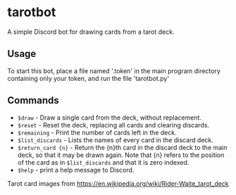 # tarotbot

A simple Discord bot for drawing cards from a tarot deck.

## Usage

To start this bot, place a file named '.token' in the main program directory containing only your token, and run the file 'tarotbot.py'

## Commands

* `$draw` - Draw a single card from the deck, without replacement.
* `$reset` - Reset the deck, replacing all cards and clearing discards.
* `$remaining` - Print the number of cards left in the deck.
* `$list_discards` - Lists the names of every card in the discard deck.
* `$return_card {n}` - Return the {n}th card in the discard deck to the main deck, so that it may be drawn again.
    Note that {n} refers to the position of the card as in `$list_discards` and that it is zero indexed. 
* `$help` - print a help message to Discord.

Tarot card images from https://en.wikipedia.org/wiki/Rider-Waite_tarot_deck